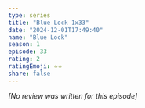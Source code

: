 ```yaml
---
type: series
title: "Blue Lock 1x33"
date: "2024-12-01T17:49:40"
name: "Blue Lock"
season: 1
episode: 33
rating: 2
ratingEmoji: ⭐️⭐️
share: false
---
```


_[No review was written for this episode]_
